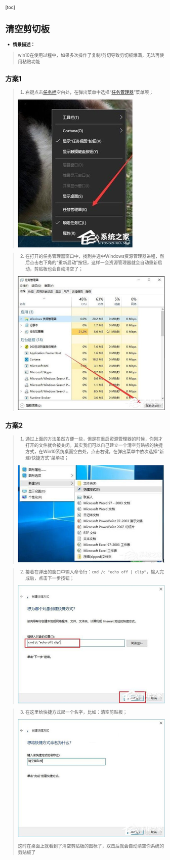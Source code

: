 [toc]

# 清空剪切板

- **情景描述：**

> win10在使用过程中，如果多次操作了复制/剪切导致剪切板爆满，无法再使用粘贴功能

## 方案1

> 1. 右键点击[任务栏](http://www.xitongzhijia.net/zt/rwlsz/)空白处，在弹出菜单中选择“[任务管理器](http://www.xitongzhijia.net/zt/59015.html)”菜单项；
>
> ![Win10系统怎么清空剪切板？Win10系统清空剪切板的方法](images/66-1Z319162934-51-water.jpg)

> 2. 在打开的任务管理器窗口中，找到并选中Windows资源管理器进程，然后点击右下角的“重新启动”按钮，这样一会资源管理器就会自动重新启动，剪贴板也会自动清空了；
>
> ![Win10系统怎么清空剪切板？Win10系统清空剪切板的方法](images/66-1Z319162935-water.jpg)

## 方案2

> 1. 通过上面的方法虽然方便一些，但是在重启资源管理器的时候，你刚才打开的文件就会被关闭。其实我们可以自己建立一个清空剪贴板的快捷方式，在Win10系统桌面空白处，点击右键，在弹出菜单中依次选择“新建/快捷方式”菜单项；
>
> ![Win10系统怎么清空剪切板？Win10系统清空剪切板的方法](images/66-1Z319162935-50.jpg)

> 2. 接着在弹出的窗口中输入命令行：`cmd /c "echo off | clip"`，输入完成后，点击下一步按钮；
>
> ![Win10系统怎么清空剪切板？Win10系统清空剪切板的方法](images/66-1Z319162935-51.jpg)

> 3. 在这里给快捷方式起一个名字，比如：清空剪贴板；
>
> ![Win10系统怎么清空剪切板？Win10系统清空剪切板的方法](images/66-1Z319162935-52.jpg)
>
> 这时在桌面上就看到了清空剪贴板的图标了，双击后就会自动清空你系统的剪贴板了

